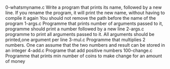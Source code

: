 0-whatsmyname.c
Write a program that prints its name, followed by a new line.
If you rename the program, it will print the new name, without having to compile it again
You should not remove the path before the name of the program
1-args.c
Programme that prints number of arguments passed to it, programme should print a number followed by a new line
2-args.c
programme to print all arguments passed to it. All arguments should be printed,one argument per line
3-mul.c
Programme that multiplies 2 numbers. One can assume that the two numbers and result can be stored in an integer
4-add.c
Programe that add positive numbers
100-change.c
Programme that prints min number of coins to make change for an amount of money
